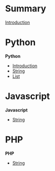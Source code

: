# Summary

[Introduction](./introduction.md)

# Python
**Python**
- [Introduction](./python/introduction/README.md)
- [String](./python/string/README.md)
- [List](./python/list/README.md)

# Javascript
**Javascript**
- [String](./javascript/string/README.md)

# PHP
**PHP**
- [String](./php/string/README.md)
